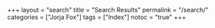+++
layout = "search"
title = "Search Results"
permalink = "/search/"
categories = ["Jorja Fox"]
tags = ["Index"]
notoc = "true"
+++

